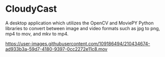 # CloudyCast
A desktop application which utilizes the OpenCV and MoviePY Python libraries to convert between image and video formats such as jpg to png, mp4 to mov, and mkv to mp4. 

https://user-images.githubusercontent.com/109186494/210434674-ad933b3a-59d7-4180-9397-0cc2272e11c8.mov
